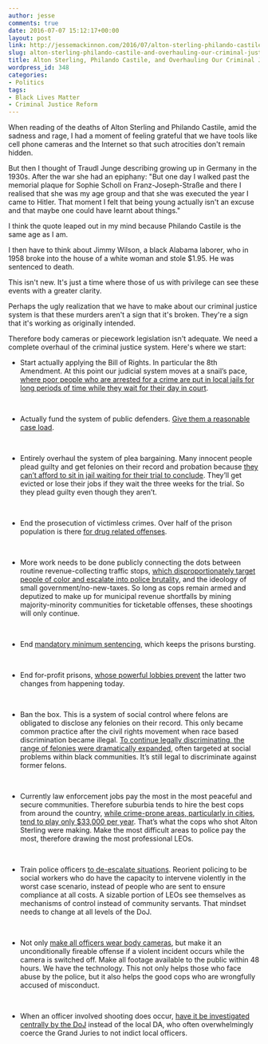 ```yaml
---
author: jesse
comments: true
date: 2016-07-07 15:12:17+00:00
layout: post
link: http://jessemackinnon.com/2016/07/alton-sterling-philando-castile-and-overhauling-our-criminal-justice-system/
slug: alton-sterling-philando-castile-and-overhauling-our-criminal-justice-system
title: Alton Sterling, Philando Castile, and Overhauling Our Criminal Justice System.
wordpress_id: 348
categories:
- Politics
tags:
- Black Lives Matter
- Criminal Justice Reform
---
```


When reading of the deaths of Alton Sterling and Philando Castile, amid the sadness and rage, I had a moment of feeling grateful that we have tools like cell phone cameras and the Internet so that such atrocities don't remain hidden.

But then I thought of Traudl Junge describing growing up in Germany in the 1930s. After the war she had an epiphany: "But one day I walked past the memorial plaque for Sophie Scholl on Franz-Joseph-Straße and there I realised that she was my age group and that she was executed the year I came to Hitler. That moment I felt that being young actually isn't an excuse and that maybe one could have learnt about things."




I think the quote leaped out in my mind because Philando Castile is the same age as I am.

I then have to think about Jimmy Wilson, a black Alabama laborer, who in 1958 broke into the house of a white woman and stole $1.95. He was sentenced to death.

This isn't new. It's just a time where those of us with privilege can see these events with a greater clarity.

Perhaps the ugly realization that we have to make about our criminal justice system is that these murders aren't a sign that it's broken. They're a sign that it's working as originally intended.

Therefore body cameras or piecework legislation isn't adequate. We need a complete overhaul of the criminal justice system. Here's where we start:











- Start actually applying the Bill of Rights. In particular the 8th Amendment. At this point our judicial system moves at a snail’s pace, [where poor people who are arrested for a crime are put in local jails for long periods of time while they wait for their day in court](http://www.americasquarterly.org/aborn-prisons).










 










- Actually fund the system of public defenders. [Give them a reasonable case load](https://www.theguardian.com/commentisfree/2015/jun/17/poor-rely-public-defenders-too-overworked). 










 










- Entirely overhaul the system of plea bargaining. Many innocent people plead guilty and get felonies on their record and probation because [they can’t afford to sit in jail waiting for their trial to conclude](http://www.nybooks.com/articles/2014/11/20/why-innocent-people-plead-guilty/). They’ll get evicted or lose their jobs if they wait the three weeks for the trial. So they plead guilty even though they aren’t.










 










- End the prosecution of victimless crimes. Over half of the prison population is there [for drug related offenses](https://www.washingtonpost.com/posteverything/wp/2016/01/26/prisons-are-full-of-low-level-offenders-its-time-to-rethink-our-sentencing-laws/).










 










- More work needs to be done publicly connecting the dots between routine revenue-collecting traffic stops, [which disproportionately target people of color and escalate into police brutality](http://www.motherjones.com/politics/2015/07/police-shootings-traffic-stops-excessive-fines), and the ideology of small government/no-new-taxes. So long as cops remain armed and deputized to make up for municipal revenue shortfalls by mining majority-minority communities for ticketable offenses, these shootings will only continue.










 










- End [mandatory minimum sentencing](https://www.theguardian.com/commentisfree/2015/oct/01/a-criminal-justice-reform-bill-mandatory-minimums-not-enough), which keeps the prisons bursting.










 










- End for-profit prisons, [whose powerful lobbies prevent](https://www.washingtonpost.com/posteverything/wp/2015/04/28/how-for-profit-prisons-have-become-the-biggest-lobby-no-one-is-talking-about/) the latter two changes from happening today.










 










- Ban the box. This is a system of social control where felons are obligated to disclose any felonies on their record. This only became common practice after the civil rights movement when race based discrimination became illegal. [To continue legally discriminating, the range of felonies were dramatically expanded](http://www.truth-out.org/opinion/item/10629-truthout-interviews-michelle-alexander-on-the-irrational-race-bias-of-the-criminal-justice-and-prison-systems), often targeted at social problems within black communities. It’s still legal to discriminate against former felons.










 










- Currently law enforcement jobs pay the most in the most peaceful and secure communities. Therefore suburbia tends to hire the best cops from around the country, [while crime-prone areas, particularly in cities, tend to play only $33,000 per year](http://www.nbcnews.com/feature/in-plain-sight/police-pay-gap-many-americas-finest-struggle-poverty-wages-n232701). That’s what the cops who shot Alton Sterling were making. Make the most difficult areas to police pay the most, therefore drawing the most professional LEOs.










 










- Train police officers [to de-escalate situations](http://www.nytimes.com/2015/06/28/us/long-taught-to-use-force-police-warily-learn-to-de-escalate.html). Reorient policing to be social workers who do have the capacity to intervene violently in the worst case scenario, instead of people who are sent to ensure compliance at all costs. A sizable portion of LEOs see themselves as mechanisms of control instead of community servants. That mindset needs to change at all levels of the DoJ.










 










- Not only [make all officers wear body cameras](http://www.huffingtonpost.com/entry/police-body-camera-study_us_561d2ea1e4b028dd7ea53a56), but make it an unconditionally fireable offense if a violent incident occurs while the camera is switched off. Make all footage available to the public within 48 hours. We have the technology. This not only helps those who face abuse by the police, but it also helps the good cops who are wrongfully accused of misconduct.










 










- When an officer involved shooting does occur, [have it be investigated centrally by the DoJ](https://www.thenation.com/article/why-its-impossible-indict-cop/) instead of the local DA, who often overwhelmingly coerce the Grand Juries to not indict local officers.







